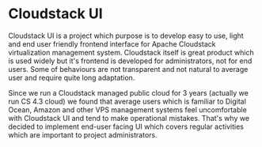 # Cloudstack UI
Cloudstack UI is a project which purpose is to develop easy to use, light and end user friendly frontend interface for Apache Cloudstack virtualization management system. Cloudstack itself is great product which is used widely but it's frontend is developed for administrators, not for end users. Some of behaviours are not transparent and not natural to average user and require quite long adaptation.

Since we run a Cloudstack managed public cloud for 3 years (actually we run CS 4.3 cloud) we found that average users which is familiar to Digital Ocean, Amazon and other VPS management systems feel uncomfortable with Cloudstack UI and tend to make operational mistakes. That's why we decided to implement end-user facing UI which covers regular activities which are important to project administrators.
